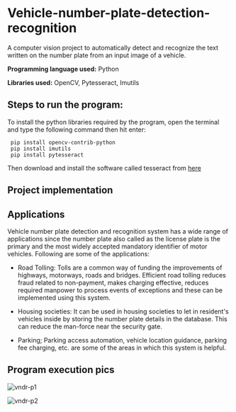 # Vehicle-number-plate-detection-recognition
A computer vision project to automatically detect and recognize the text written on the number plate from an input image of a vehicle.

**Programming language used:** Python

**Libraries used:** OpenCV, Pytesseract, Imutils

## Steps to run the program:
To install the python libraries required by the program, open the terminal and type the following command then hit enter:
```
 pip install opencv-contrib-python
 pip install imutils
 pip install pytesseract
```

Then download and install the software called tesseract from [here](https://github.com/UB-Mannheim/tesseract/wiki)

## Project implementation

## Applications

Vehicle number plate detection and recognition system has a wide range of applications since the number plate also called as the license plate is the primary and the most widely accepted mandatory identifier of motor vehicles. Following are some of the applications:

* Road Tolling: Tolls are a common way of funding the improvements of highways, motorways, roads and bridges. Efficient road tolling reduces fraud related to non-payment, makes charging effective, reduces required manpower to process events of exceptions and these can be implemented using this system.

* Housing societies: It can be used in housing societies to let in resident's vehicles inside by storing the number plate details in the database. This can reduce the man-force near the security gate.

* Parking; Parking access automation, vehicle location guidance, parking fee charging, etc. are some of the areas in which this system is helpful.

## Program execution pics
![vndr-p1](https://user-images.githubusercontent.com/104520126/166226824-a186bc82-339a-4342-9430-004b75fd47b9.jpg)






![vndr-p2](https://user-images.githubusercontent.com/104520126/166226836-d228a55d-c97d-44d4-932d-5c4a9b10ce50.jpg)



